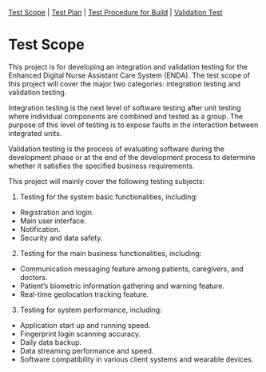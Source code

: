 [Test Scope](index.md) | [Test Plan](test_plan.md) | [Test Procedure for Build](test_procedure.md) | [Validation Test](validation_test.md)

# Test Scope

This project is for developing an integration and validation testing for the Enhanced Digital Nurse Assistant Care System (ENDA). The test scope of this project will cover the major two categories: integration testing and validation testing.

Integration testing is the next level of software testing after unit testing where individual components are combined and tested as a group. The purpose of this level of testing is to expose faults in the interaction between integrated units.

Validation testing is the process of evaluating software during the development phase or at the end of the development process to determine whether it satisfies the specified business requirements.

This project will mainly cover the following testing subjects:

1) Testing for the system basic functionalities, including:
- Registration and login.
- Main user interface.
- Notification.
- Security and data safety.

2) Testing for the main business functionalities, including:
- Communication messaging feature among patients, caregivers, and doctors.
- Patient’s biometric information gathering and warning feature.
- Real-time geolocation tracking feature.

3) Testing for system performance, including:
- Application start up and running speed.
- Fingerprint login scanning accuracy.
- Daily data backup.
- Data streaming performance and speed.
- Software compatibility in various client systems and wearable devices.